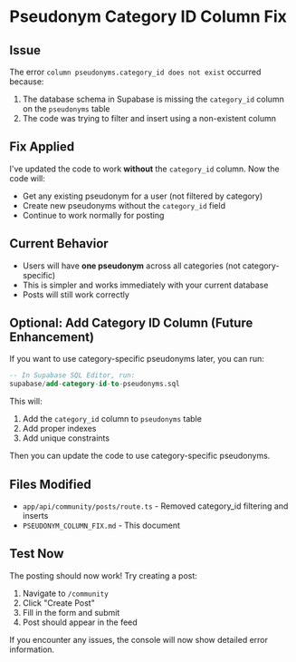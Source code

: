 # Pseudonym Category ID Column Fix

## Issue
The error `column pseudonyms.category_id does not exist` occurred because:
1. The database schema in Supabase is missing the `category_id` column on the `pseudonyms` table
2. The code was trying to filter and insert using a non-existent column

## Fix Applied
I've updated the code to work **without** the `category_id` column. Now the code will:
- Get any existing pseudonym for a user (not filtered by category)
- Create new pseudonyms without the `category_id` field
- Continue to work normally for posting

## Current Behavior
- Users will have **one pseudonym** across all categories (not category-specific)
- This is simpler and works immediately with your current database
- Posts will still work correctly

## Optional: Add Category ID Column (Future Enhancement)

If you want to use category-specific pseudonyms later, you can run:

```sql
-- In Supabase SQL Editor, run:
supabase/add-category-id-to-pseudonyms.sql
```

This will:
1. Add the `category_id` column to `pseudonyms` table
2. Add proper indexes
3. Add unique constraints

Then you can update the code to use category-specific pseudonyms.

## Files Modified
- `app/api/community/posts/route.ts` - Removed category_id filtering and inserts
- `PSEUDONYM_COLUMN_FIX.md` - This document

## Test Now

The posting should now work! Try creating a post:
1. Navigate to `/community`
2. Click "Create Post"
3. Fill in the form and submit
4. Post should appear in the feed

If you encounter any issues, the console will now show detailed error information.

